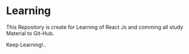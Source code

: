 # Learning

This Repository is create for Learning of React Js and comming all study Material to Git-Hub.

Keep Learning!..
